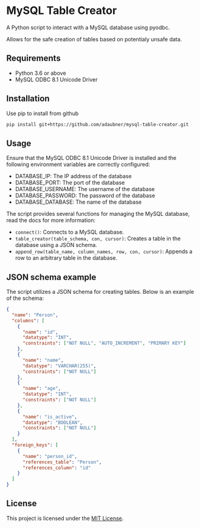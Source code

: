 # MySQL Table Creator

A Python script to interact with a MySQL database using pyodbc.  
  
Allows for the safe creation of tables based on potentialy unsafe data.

## Requirements

- Python 3.6 or above
- MySQL ODBC 8.1 Unicode Driver

## Installation

Use pip to install from github

```bash
pip install git+https://github.com/adaubner/mysql-table-creator.git
```

## Usage

Ensure that the MySQL ODBC 8.1 Unicode Driver is installed and the following environment variables are correctly configured:

- DATABASE_IP: The IP address of the database
- DATABASE_PORT: The port of the database
- DATABASE_USERNAME: The username of the database
- DATABASE_PASSWORD: The password of the database
- DATABASE_DATABASE: The name of the database

The script provides several functions for managing the MySQL database, read the docs for more information:

- `connect()`: Connects to a MySQL database.
- `table_creator(table_schema, con, cursor)`: Creates a table in the database using a JSON schema.
- `append_row(table_name, column_names, row, con, cursor)`: Appends a row to an arbitrary table in the database.

## JSON schema example

The script utilizes a JSON schema for creating tables. Below is an example of the schema:  

```json
{
  "name": "Person",
  "columns": [
    {
      "name": "id",
      "datatype": "INT",
      "constraints": ["NOT NULL", "AUTO_INCREMENT", "PRIMARY KEY"]
    },
    {
      "name": "name",
      "datatype": "VARCHAR(255)",
      "constraints": ["NOT NULL"]
    },
    {
      "name": "age",
      "datatype": "INT",
      "constraints": ["NOT NULL"]
    },
    {
      "name": "is_active",
      "datatype": "BOOLEAN",
      "constraints": ["NOT NULL"]
    }
  ],
  "foreign_keys": [
    {
      "name": "person_id",
      "references_table": "Person",
      "references_column": "id"
    }
  ]
}
```

## License

This project is licensed under the [MIT License](https://opensource.org/licenses/MIT).
